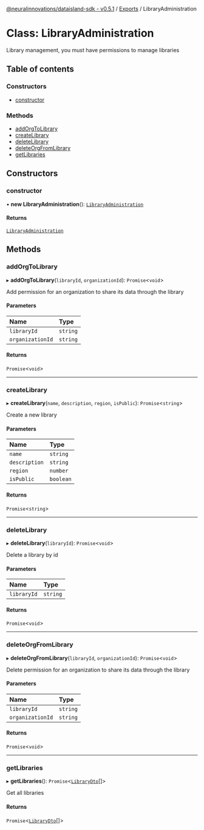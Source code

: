 [@neuralinnovations/dataisland-sdk - v0.5.1](../../README.md) / [Exports](../modules.md) / LibraryAdministration

# Class: LibraryAdministration

Library management, you must have permissions to manage libraries

## Table of contents

### Constructors

- [constructor](LibraryAdministration.md#constructor)

### Methods

- [addOrgToLibrary](LibraryAdministration.md#addorgtolibrary)
- [createLibrary](LibraryAdministration.md#createlibrary)
- [deleteLibrary](LibraryAdministration.md#deletelibrary)
- [deleteOrgFromLibrary](LibraryAdministration.md#deleteorgfromlibrary)
- [getLibraries](LibraryAdministration.md#getlibraries)

## Constructors

### constructor

• **new LibraryAdministration**(): [`LibraryAdministration`](LibraryAdministration.md)

#### Returns

[`LibraryAdministration`](LibraryAdministration.md)

## Methods

### addOrgToLibrary

▸ **addOrgToLibrary**(`libraryId`, `organizationId`): `Promise`\<`void`\>

Add permission for an organization to share its data through the library

#### Parameters

| Name | Type |
| :------ | :------ |
| `libraryId` | `string` |
| `organizationId` | `string` |

#### Returns

`Promise`\<`void`\>

___

### createLibrary

▸ **createLibrary**(`name`, `description`, `region`, `isPublic`): `Promise`\<`string`\>

Create a new library

#### Parameters

| Name | Type |
| :------ | :------ |
| `name` | `string` |
| `description` | `string` |
| `region` | `number` |
| `isPublic` | `boolean` |

#### Returns

`Promise`\<`string`\>

___

### deleteLibrary

▸ **deleteLibrary**(`libraryId`): `Promise`\<`void`\>

Delete a library by id

#### Parameters

| Name | Type |
| :------ | :------ |
| `libraryId` | `string` |

#### Returns

`Promise`\<`void`\>

___

### deleteOrgFromLibrary

▸ **deleteOrgFromLibrary**(`libraryId`, `organizationId`): `Promise`\<`void`\>

Delete permission for an organization to share its data through the library

#### Parameters

| Name | Type |
| :------ | :------ |
| `libraryId` | `string` |
| `organizationId` | `string` |

#### Returns

`Promise`\<`void`\>

___

### getLibraries

▸ **getLibraries**(): `Promise`\<[`LibraryDto`](../interfaces/LibraryDto.md)[]\>

Get all libraries

#### Returns

`Promise`\<[`LibraryDto`](../interfaces/LibraryDto.md)[]\>

